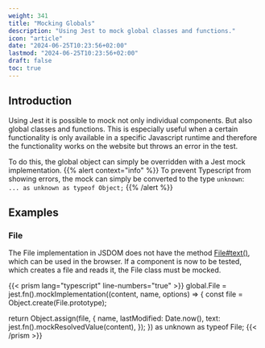```yaml
---
weight: 341
title: "Mocking Globals"
description: "Using Jest to mock global classes and functions."
icon: "article"
date: "2024-06-25T10:23:56+02:00"
lastmod: "2024-06-25T10:23:56+02:00"
draft: false
toc: true
---
```


## Introduction

Using Jest it is possible to mock not only individual components. But also global classes and functions.
This is especially useful when a certain functionality is only available in a specific Javascript runtime
and therefore the functionality works on the website but throws an error in the test.

To do this, the global object can simply be overridden with a Jest mock implementation.
{{% alert context="info" %}}
To prevent Typescript from showing errors, the mock can simply be converted to the type `unknown`:  
`... as unknown as typeof Object;`
{{% /alert %}}

## Examples

### File

The File implementation in JSDOM does not have the method [File#text()](https://w3c.github.io/FileAPI/#text-method-algo), which can be used in the browser.
If a component is now to be tested, which creates a file and reads it, the File class must be mocked.

{{< prism lang="typescript" line-numbers="true" >}}
global.File = jest.fn().mockImplementation((content, name, options) => {
  const file = Object.create(File.prototype);

  return Object.assign(file, {
    name,
    lastModified: Date.now(),
    text: jest.fn().mockResolvedValue(content),
  });
}) as unknown as typeof File;
{{< /prism >}}
